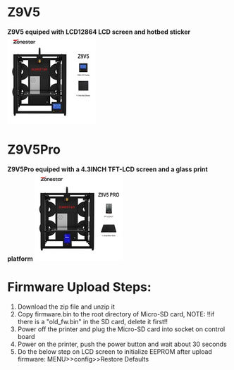 # Z9V5
**Z9V5 equiped with LCD12864 LCD screen and hotbed sticker**
![Z9V5](Z9V5.jpg)

# Z9V5Pro
**Z9V5Pro equiped with a 4.3INCH TFT-LCD screen and a glass print platform**
![Z9V5Pro](Z9V5PRO.jpg)

# Firmware Upload Steps:
1. Download the zip file and unzip it
2. Copy firmware.bin to the root directory of Micro-SD card, 
NOTE: !!if there is a "old_fw.bin" in the SD card, delete it first!!
3. Power off the printer and plug the Micro-SD card into socket on control board
4. Power on the printer, push the power button and wait about 30 seconds
5. Do the below step on LCD screen to initialize EEPROM after upload firmware:
MENU>>config>>Restore Defaults
